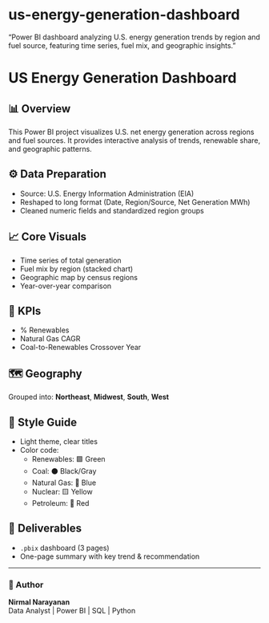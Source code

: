 # us-energy-generation-dashboard
“Power BI dashboard analyzing U.S. energy generation trends by region and fuel source, featuring time series, fuel mix, and geographic insights.”
# US Energy Generation Dashboard

## 📊 Overview
This Power BI project visualizes U.S. net energy generation across regions and fuel sources.
It provides interactive analysis of trends, renewable share, and geographic patterns.

## ⚙️ Data Preparation
- Source: U.S. Energy Information Administration (EIA)
- Reshaped to long format (Date, Region/Source, Net Generation MWh)
- Cleaned numeric fields and standardized region groups

## 📈 Core Visuals
- Time series of total generation
- Fuel mix by region (stacked chart)
- Geographic map by census regions
- Year-over-year comparison

## 🔑 KPIs
- % Renewables
- Natural Gas CAGR
- Coal-to-Renewables Crossover Year

## 🗺️ Geography
Grouped into: **Northeast**, **Midwest**, **South**, **West**

## 🎨 Style Guide
- Light theme, clear titles
- Color code:
  - Renewables: 🟩 Green
  - Coal: ⚫ Black/Gray
  - Natural Gas: 🔵 Blue
  - Nuclear: 🟨 Yellow
  - Petroleum: 🔴 Red

## 📄 Deliverables
- `.pbix` dashboard (3 pages)
- One-page summary with key trend & recommendation

---

### 🧩 Author
**Nirmal Narayanan**  
Data Analyst | Power BI | SQL | Python
